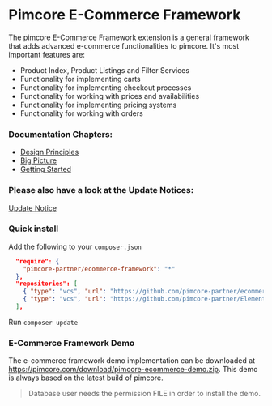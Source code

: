 # Pimcore E-Commerce Framework

The pimcore E-Commerce Framework extension is a general framework that adds advanced e-commerce functionalities to pimcore.
It's most important features are:
- Product Index, Product Listings and Filter Services
- Functionality for implementing carts
- Functionality for implementing checkout processes
- Functionality for working with prices and availabilities 
- Functionality for implementing pricing systems
- Functionality for working with orders

### Documentation Chapters: 
- [Design Principles](doc/Design-Principles.markdown)
- [Big Picture](doc/Big-Picture.markdown)
- [Getting Started](doc/Getting-Started.markdown)

### Please also have a look at the Update Notices: 
[Update Notice](doc/update-notices.markdown)


### Quick install
Add the following to your `composer.json`
```json
  "require": {
    "pimcore-partner/ecommerce-framework": "*"
  },
  "repositories": [
    { "type": "vcs", "url": "https://github.com/pimcore-partner/ecommerce-framework" },
    { "type": "vcs", "url": "https://github.com/pimcore-partner/Elements_OutputDataConfigToolkit" }
  ],
```
Run `composer update` 

### E-Commerce Framework Demo

The e-commerce framework demo implementation can be downloaded at https://pimcore.com/download/pimcore-ecommerce-demo.zip. 
This demo is always based on the latest build of pimcore. 
> Database user needs the permission FILE in order to install the demo. 
